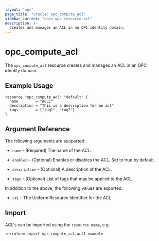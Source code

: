 ```yaml
---
layout: "opc"
page_title: "Oracle: opc_compute_acl"
sidebar_current: "docs-opc-resource-acl"
description: |-
  Creates and manages an ACL in an OPC identity domain.
---
```


# opc\_compute\_acl

The ``opc_compute_acl`` resource creates and manages an ACL in an OPC identity domain.

## Example Usage

```
resource "opc_compute_acl" "default" {
  name        = "ACL1"
  description = "This is a description for an acl"
  tags        = ["tag1", "tag2"]
}
```

## Argument Reference

The following arguments are supported:

* `name` - (Required) The name of the ACL.

* `enabled` - (Optional) Enables or disables the ACL. Set to true by default.

* `description` - (Optional) A description of the ACL.

* `tags` - (Optional) List of tags that may be applied to the ACL.

In addition to the above, the following values are exported:

* `uri` - The Uniform Resource Identifier for the ACL

## Import

ACL's can be imported using the `resource name`, e.g.

```
terraform import opc_compute_acl.acl1 example
```
